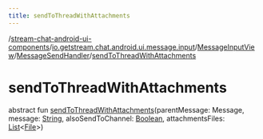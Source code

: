 ```yaml
---
title: sendToThreadWithAttachments
---
```

/[stream-chat-android-ui-components](../../../index.md)/[io.getstream.chat.android.ui.message.input](../../index.md)/[MessageInputView](../index.md)/[MessageSendHandler](index.md)/[sendToThreadWithAttachments](sendToThreadWithAttachments.md)  
  
  
  
# sendToThreadWithAttachments  
abstract fun [sendToThreadWithAttachments](sendToThreadWithAttachments.md)(parentMessage: Message, message: [String](https://kotlinlang.org/api/latest/jvm/stdlib/kotlin/-string/index.html), alsoSendToChannel: [Boolean](https://kotlinlang.org/api/latest/jvm/stdlib/kotlin/-boolean/index.html), attachmentsFiles: [List](https://kotlinlang.org/api/latest/jvm/stdlib/kotlin.collections/-list/index.html)&lt;[File](https://developer.android.com/reference/kotlin/java/io/File.html)&gt;)

